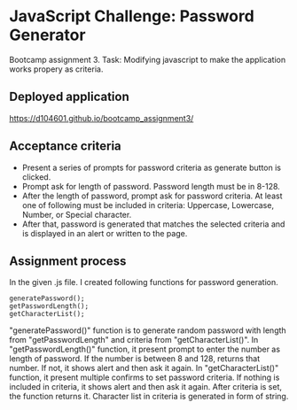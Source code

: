 # JavaScript Challenge: Password Generator
Bootcamp assignment 3. Task: Modifying javascript to make the application works propery as criteria.

## Deployed application
https://d104601.github.io/bootcamp_assignment3/

## Acceptance criteria
* Present a series of prompts for password criteria as generate button is clicked.
* Prompt ask for length of password. Password length must be in 8-128.
* After the length of password, prompt ask for password criteria. At least one of following must be included in criteria: Uppercase, Lowercase, Number, or Special character.
* After that, password is generated that matches the selected criteria and is displayed in an alert or written to the page.

## Assignment process
In the given .js file. I created following functions for password generation.
```
generatePassword();
getPasswordLength();
getCharacterList();
```
"generatePassword()" function is to generate random password with length from "getPasswordLength" and criteria from "getCharacterList()".
In "getPasswordLength()" function, it present prompt to enter the number as length of password. If the number is between 8 and 128, returns that number. If not, it shows alert and then ask it again.
In "getCharacterList()" function, it present multiple confirms to set password criteria. If nothing is included in criteria, it shows alert and then ask it again. After criteria is set, the function returns it. Character list in criteria is generated in form of string.
